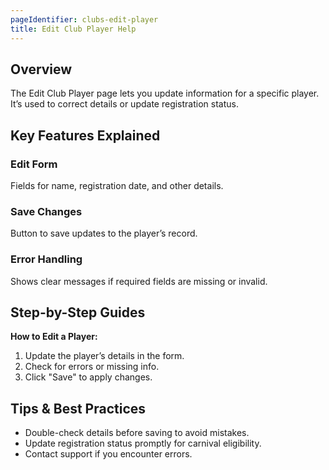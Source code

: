 ```yaml
---
pageIdentifier: clubs-edit-player
title: Edit Club Player Help
---
```


## Overview
The Edit Club Player page lets you update information for a specific player. It’s used to correct details or update registration status.

## Key Features Explained
### Edit Form
Fields for name, registration date, and other details.

### Save Changes
Button to save updates to the player’s record.

### Error Handling
Shows clear messages if required fields are missing or invalid.

## Step-by-Step Guides
**How to Edit a Player:**
1. Update the player’s details in the form.
2. Check for errors or missing info.
3. Click "Save" to apply changes.

## Tips & Best Practices
- Double-check details before saving to avoid mistakes.
- Update registration status promptly for carnival eligibility.
- Contact support if you encounter errors.
